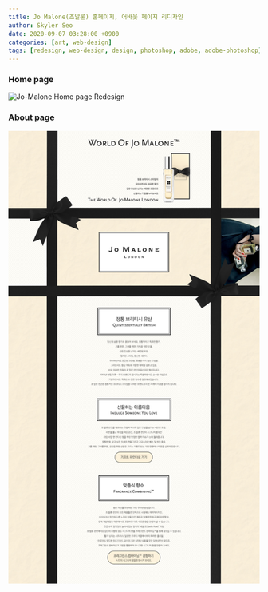 ```yaml
---
title: Jo Malone(조말론) 홈페이지, 어바웃 페이지 리디자인
author: Skyler Seo
date: 2020-09-07 03:28:00 +0900
categories: [art, web-design]
tags: [redesign, web-design, design, photoshop, adobe, adobe-photoshop]
---
```


### Home page

![Jo-Malone Home page Redesign](/assets/img/design-work/jo-malone-home-page-redesign.jpg)

### About page

![Jo-Malone About page Redesign](/assets/img/design-work/jo-malone-about-page-redesign.jpg)
